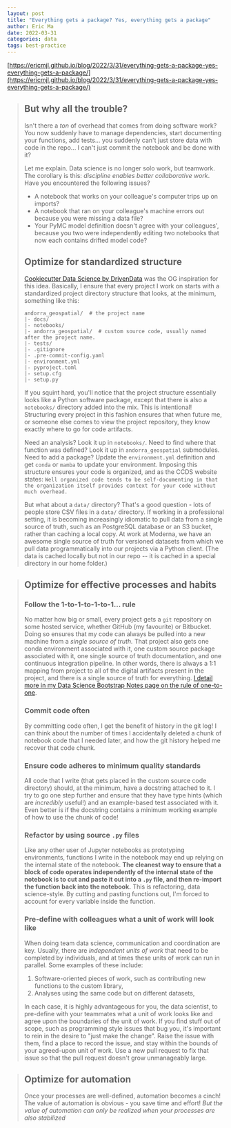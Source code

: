```yaml
---
layout: post
title: "Everything gets a package? Yes, everything gets a package"
author: Eric Ma
date: 2022-03-31
categories: data
tags: best-practice
---
```


[https://ericmjl.github.io/blog/2022/3/31/everything-gets-a-package-yes-everything-gets-a-package/](https://ericmjl.github.io/blog/2022/3/31/everything-gets-a-package-yes-everything-gets-a-package/) 

> ## But why all the trouble?
>
> Isn't there a *ton* of overhead that comes from doing software work? You now suddenly have to manage dependencies, start documenting your functions, add tests... you suddenly can't just store data with code in the repo... I can't just commit the notebook and be done with it?
>
> Let me explain. Data science is no longer solo work, but teamwork. The corollary is this: *discipline enables better collaborative work*. Have you encountered the following issues?
>
> - A notebook that works on your colleague's computer trips up on imports?
> - A notebook that ran on your colleague's machine errors out because you were missing a data file?
> - Your PyMC model definition doesn't agree with your colleagues', because you two were independently editing two notebooks that now each contains drifted model code?
>
> ## Optimize for standardized structure
>
> [Cookiecutter Data Science by DrivenData](https://drivendata.github.io/cookiecutter-data-science/) was the OG inspiration for this idea. Basically, I ensure that every project I work on starts with a standardized project directory structure that looks, at the minimum, something like this:
>
> ```
> andorra_geospatial/  # the project name
> |- docs/
> |- notebooks/
> |- andorra_geospatial/  # custom source code, usually named after the project name.
> |- tests/
> |- .gitignore
> |- .pre-commit-config.yaml
> |- environment.yml
> |- pyproject.toml
> |- setup.cfg
> |- setup.py
> ```
>
> If you squint hard, you'll notice that the project structure essentially looks like a Python software package, except that there is also a `notebooks/` directory added into the mix. This is intentional! Structuring every project in this fashion ensures that when future me, or someone else comes to view the project repository, they know exactly where to go for code artifacts.
>
> Need an analysis? Look it up in `notebooks/`. Need to find where that function was defined? Look it up in `andorra_geospatial` submodules. Need to add a package? Update the `environment.yml` definition and get `conda` or `mamba` to update your environment. Imposing this structure ensures your code is organized, and as the CCDS website states: `Well organized code tends to be self-documenting in that the organization itself provides context for your code without much overhead.`
>
> But what about a `data/` directory? That's a good question - lots of people store CSV files in a `data/` directory. If working in a professional setting, it is becoming increasingly idiomatic to pull data from a single source of truth, such as an PostgreSQL database or an S3 bucket, rather than caching a local copy. At work at Moderna, we have an awesome single source of truth for versioned datasets from which we pull data programmatically into our projects via a Python client. (The data is cached locally but not in our repo -- it is cached in a special directory in our home folder.) 

> ## Optimize for effective processes and habits
>
> ### Follow the 1-to-1-to-1-to-1... rule
>
> No matter how big or small, every project gets a `git` repository on some hosted service, whether GitHub (my favourite) or Bitbucket. Doing so ensures that my code can always be pulled into a new machine from a *single source of truth.* That project also gets one conda environment associated with it, one custom source package associated with it, one single source of truth documentation, and one continuous integration pipeline. In other words, there is always a 1:1 mapping from project to all of the digital artifacts present in the project, and there is a single source of truth for everything. [I detail more in my Data Science Bootstrap Notes page on the rule of one-to-one](https://ericmjl.github.io/data-science-bootstrap-notes/follow-the-rule-of-one-to-one-in-managing-your-projects/).
>
> ### Commit code often
>
> By committing code often, I get the benefit of history in the git log! I can think about the number of times I accidentally deleted a chunk of notebook code that I needed later, and how the git history helped me recover that code chunk.
>
> ### Ensure code adheres to minimum quality standards
>
> All code that I write (that gets placed in the custom source code directory) should, at the minimum, have a docstring attached to it. I try to go one step further and ensure that they have type hints (which are *incredibly* useful!) and an example-based test associated with it. Even better is if the docstring contains a minimum working example of how to use the chunk of code!
>
> ### Refactor by using source `.py` files
>
> Like any other user of Jupyter notebooks as prototyping environments, functions I write in the notebook may end up relying on the internal state of the notebook. **The cleanest way to ensure that a block of code operates independently of the internal state of the notebook is to cut and paste it out into a `.py` file, and then re-import the function back into the notebook.** This is refactoring, data science-style. By cutting and pasting functions out, I'm forced to account for every variable inside the function.
>
> ### Pre-define with colleagues what a unit of work will look like
>
> When doing team data science, communication and coordination are key. Usually, there are *independent units of work* that need to be completed by individuals, and at times these units of work can run in parallel. Some examples of these include:
>
> 1. Software-oriented pieces of work, such as contributing new functions to the custom library,
> 2. Analyses using the same code but on different datasets,
>
> In each case, it is highly advantageous for you, the data scientist, to pre-define with your teammates what a unit of work looks like and agree upon the boundaries of the unit of work. If you find stuff out of scope, such as programming style issues that bug you, it's important to rein in the desire to "just make the change". Raise the issue with them, find a place to record the issue, and stay within the bounds of your agreed-upon unit of work. Use a new pull request to fix that issue so that the pull request doesn't grow unmanageably large.

> ## Optimize for automation
>
> Once your processes are well-defined, automation becomes a cinch! The value of automation is obvious - you save time and effort! *But the value of automation can only be realized when your processes are also stabilized*

